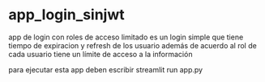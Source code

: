 # app_login_sinjwt
app de login con roles de acceso limitado
es un login simple que tiene tiempo de expiracion y refresh de los usuario
además de acuerdo al rol de cada usuario tiene un límite de acceso a la información 

para ejecutar esta app deben escribir 
streamlit run app.py
